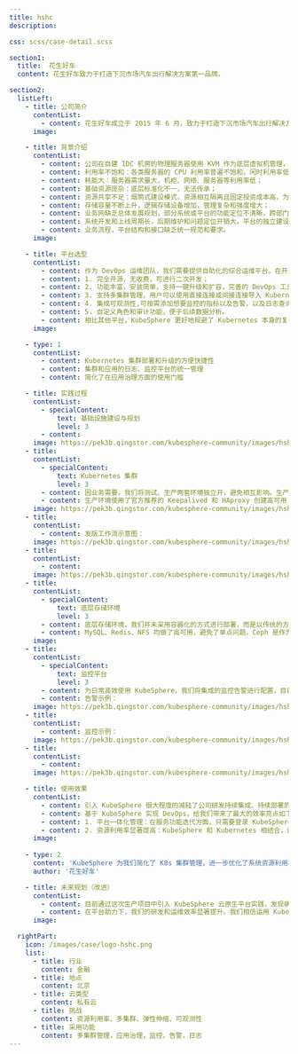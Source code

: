 ```yaml
---
title: hshc
description:

css: scss/case-detail.scss

section1:
  title:  花生好车
  content: 花生好车致力于打造下沉市场汽车出行解决方案第一品牌。

section2:
  listLeft:
    - title: 公司简介
      contentList:
        - content: 花生好车成立于 2015 年 6 月，致力于打造下沉市场汽车出行解决方案第一品牌。通过自建直营渠道，瞄准下沉市场，现形成以直租、批售、回租、新能源汽车零售，四大业务为核心驱动力的汽车新零售平台，目前拥有门店 600 余家，覆盖 400 余座城市，共设有 25 个中心仓库。目前已为超 40 万以上用户提供优质的用车服务，凭借全渠道优势和产品丰富度成功领跑行业第一梯队。
      image: 

    - title: 背景介绍
      contentList:
        - content: 公司在自建 IDC 机房的物理服务器使用 KVM 作为底层虚拟机管理，随着业务增加，导致系统存在一些问题，故有了此次底层基础架构改造实践：
        - content: 利用率不饱和：各类服务器的 CPU 利用率普遍不饱和，闲时利用率低下，且忙闲不均；
        - content: 耗能大：服务器需求量大，机柜、网络、服务器等利用率低；
        - content: 基础资源庞杂：底层标准化不一，无法传承；
        - content: 资源共享不足：烟筒式建设模式，资源相互隔离且固定投资成本高，为满足业务峰值，需采购大量数据扩容服务器产品等；
        - content: 存储容量不断上升，逻辑存储设备增加，管理复杂和强度增大；
        - content: 业务网缺乏总体发展规划，部分系统或平台的功能定位不清晰，跨部门、跨区域、跨系统的流程界面模糊；
        - content: 系统开发和上线周期长，后期维护和问题定位开销大，平台的独立建设多为烟筒式建设和孤岛化解决方案；
        - content: 业务流程，平台结构和接口缺乏统一规范和要求。
      image: 

    - title: 平台选型
      contentList:
        - content: 作为 DevOps 运维团队，我们需要提供自助化的综合运维平台。在开源平台选型时，公司最终选择了 KubeSphere：
        - content: 1. 完全开源，无收费，可进行二次开发；
        - content: 2. 功能丰富，安装简单，支持一键升级和扩容，完善的 DevOps 工具链；
        - content: 3. 支持多集群管理，用户可以使用直接连接或间接连接导入 Kubernetes 集群；
        - content: 4. 集成可观测性,可按需添加想要监控的指标以及告警，以及日志查询；
        - content: 5. 自定义角色和审计功能，便于后续数据分析。
        - content: 相比其他平台，KubeSphere 更好地规避了 Kubernetes 本身的复杂性，也减少了集成各类开源工具的工作量。这使得我们可以更专注于运维自动化与自助化平台建设，而不需要单独管理底层基础架构与服务。提供全栈的 IT 自动化运维的能力，简化企业的 DevOps 工作流。因此 KubeSphere 成为我们满足公司需求的最佳选择。
      image: 

    - type: 1
      contentList:
        - content: Kubernetes 集群部署和升级的方便快捷性
        - content: 集群和应用的日志、监控平台的统一管理
        - content: 简化了在应用治理方面的使用门槛

    - title: 实践过程
      contentList:
        - specialContent:
            text: 基础设施建设与规划
            level: 3
        - content: 
      image: https://pek3b.qingstor.com/kubesphere-community/images/hshc-kubesphere-1.svg
    - title:
      contentList:
        - specialContent:
            text: Kubernetes 集群
            level: 3
        - content: 因业务需要，我们将测试、生产两套环境独立开，避免相互影响。生产如上图所示是三个 Matsre 节点，目前为十三个 Node 节点，这里 Master 节点标注污点使其 Pod 不可调度，避免主节点负载过高等情况发生。
        - content: 生产环境使用了官方推荐的 Keepalived 和 HAproxy 创建高可用 Kubernetes 集群高可用 Kubernetes 集群能够确保应用程序在运行时不会出现服务中断，这也是生产的需求之一。
      image: https://pek3b.qingstor.com/kubesphere-community/images/hshc-kubesphere-2.png
    - title:
      contentList:
        - content: 发版工作流示意图：
      image: https://pek3b.qingstor.com/kubesphere-community/images/hshc-kubesphere-3.png
    - title:
      contentList:
        - content: 
      image: https://pek3b.qingstor.com/kubesphere-community/images/hshc-kubesphere-4.png
    - title:
      contentList:
        - specialContent:
            text: 底层存储环境
            level: 3
        - content: 底层存储环境，我们并未采用容器化的方式进行部署，而是以传统的方式部署。这样做也是为了高效，而且在互联网业务中，存储服务都有一定的性能要求来应对高并发场景。因此将其部署在裸机服务器上是最佳的选择。
        - content: MySQL、Redis、NFS 均做了高可用，避免了单点问题，Ceph 是作为 KubeSphere StorageClass 存储类通过 cephfs 挂载，目前大部分为无状态应用，后续部署有状态应用会对存储进一步优化。
      image: 
    - title:
      contentList:
        - specialContent:
            text: 监控平台
            level: 3
        - content: 为日常高效使用 KubeSphere，我们将集成的监控告警进行配置，目前大部分可满足使用，至于 node 节点，通过单独的 PMM 监控来查看日常问题。
        - content: 告警示例：
      image: https://pek3b.qingstor.com/kubesphere-community/images/hshc-kubesphere-5.png
    - title:
      contentList:
        - content: 监控示例：
      image: https://pek3b.qingstor.com/kubesphere-community/images/hshc-kubesphere-6.png
    - title:
      contentList:
        - content: 
      image: https://pek3b.qingstor.com/kubesphere-community/images/hshc-kubesphere-7.png

    - title: 使用效果
      contentList:
        - content: 引入 KubeSphere 很大程度的减轻了公司研发持续集成、持续部署的负担，极大提升了整个研发团队生产里项目交付效率。研发团队只需自行在本地实现 function 修复 Bug，之后 Commit 提交代码至 git，然后基于 Jenkins 发布测试环境/生产环境的工程，此时整套 CI/CD 持续集成交付的工作流程就彻底完成了，剩余的联调工作就交给研发。
        - content: 基于 KubeSphere 实现 DevOps，给我们带来了最大的效率亮点如下：
        - content: 1. 平台一体化管理：在服务功能迭代方面，只需要登录 KubeSphere 平台，点击各自所负责的项目即可，极大的减轻了部署工作量，可以通过 Jenkins 结合 KubeSphere，同样能实现项目交付工作，但整套流程相对繁琐，既要关注 Jenkins 平台的构建情况，同时也要关注 KubeSphere 交付结果；造成了诸多不便，也背离了我们交付的初衷,后续我们可能通过 KubeSphere 自带的自定义流水线来统一管理。
        - content: 2. 资源利用率显著提高：KubeSphere 和 Kubernetes 相结合，进一步优化了系统资源利用率，降低了使用成本，最大限度增加了 DevOps 资源利用率。
      image: 
    
    - type: 2
      content: 'KubeSphere 为我们简化了 K8s 集群管理，进一步优化了系统资源利用率，降低了使用成本，最大限度增加了 DevOps 资源利用率。'
      author: '花生好车'

    - title: 未来规划（改进）
      contentList:
        - content: 目前通过这次生产项目中引入 KubeSphere 云原生平台实践，发现确实给我们解决了微服务部署和管理的问题，基于 KubeSphere 平台的能力进行云原生架构的迁移,极大的提高我们的便捷性。负载均衡、应用路由、自动扩缩容、DevOps 等。
        - content: 在平台助力下，我们的研发和运维效率显著提升。我们相信运用 KubeSphere 的云原生平台，服务网格治理、金丝雀、灰度发布、链路追踪必将为公司下一步业务增长提供坚实基础。
      image: 

  rightPart:
    icon: /images/case/logo-hshc.png
    list:
      - title: 行业
        content: 金融
      - title: 地点
        content: 北京
      - title: 云类型
        content: 私有云
      - title: 挑战
        content: 资源利用率、多集群、弹性伸缩、可观测性
      - title: 采用功能
        content: 多集群管理，应用治理，监控，告警，日志
---
```

